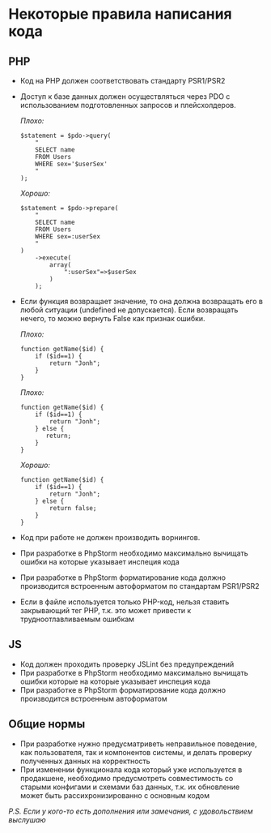 Некоторые правила написания кода
================================

PHP
---

*   Код на PHP должен соответствовать стандарту PSR1/PSR2
*   Доступ к базе данных должен осуществляться через PDO с использованием подготовленных запросов и плейсхолдеров.

    *Плохо:*

        $statement = $pdo->query(
            "
            SELECT name
            FROM Users
            WHERE sex='$userSex'
            "
        );

    *Хорошо:*

        $statement = $pdo->prepare(
            "
            SELECT name
            FROM Users
            WHERE sex=:userSex
            "
        )
            ->execute(
                array(
                    ":userSex"=>$userSex
                )
            );

*   Если функция возвращает значение, то она должна возвращать его в любой ситуации (undefined не допускается).
    Если возвращать нечего, то можно вернуть False как признак ошибки.

    *Плохо:*

        function getName($id) {
            if ($id==1) {
                return "Jonh";
            }
        }

    *Плохо:*

        function getName($id) {
            if ($id==1) {
                return "Jonh";
            } else {
               return;
            }
        }

    *Хорошо:*

        function getName($id) {
            if ($id==1) {
                return "Jonh";
            } else {
                return false;
            }
        }

*   Код при работе не должен производить ворнингов.
*   При разработке в PhpStorm необходимо максимально вычищать ошибки на которые указывает инспеция кода
*   При разработке в PhpStorm форматирование кода должно производится встроенным автоформатом по стандартам PSR1/PSR2
*   Если в файле используется только PHP-код, нельзя ставить закрывающий тег PHP, т.к. это может привести к трудноотлавливаемым ошибкам

JS
---

*   Код должен проходить проверку JSLint без предупреждений
*   При разработке в PhpStorm необходимо максимально вычищать ошибки которые на которые указывает инспеция кода
*   При разработке в PhpStorm форматирование кода должно производится встроенным автоформатом

Общие нормы
-----------

*   При разработке нужно предусматриветь неправильное поведение, как пользователя, так и компонентов системы,
    и делать проверку полученных данных на корректность
*   При изменении функционала кода который уже используется в продакшене,
    необходимо предусмотреть совместимость со старыми конфигами и схемами баз данных,
    т.к. их обновление может быть рассихронизированно с основным кодом


*P.S. Если у кого-то есть дополнения или замечания, с удовольствием выслушаю*
